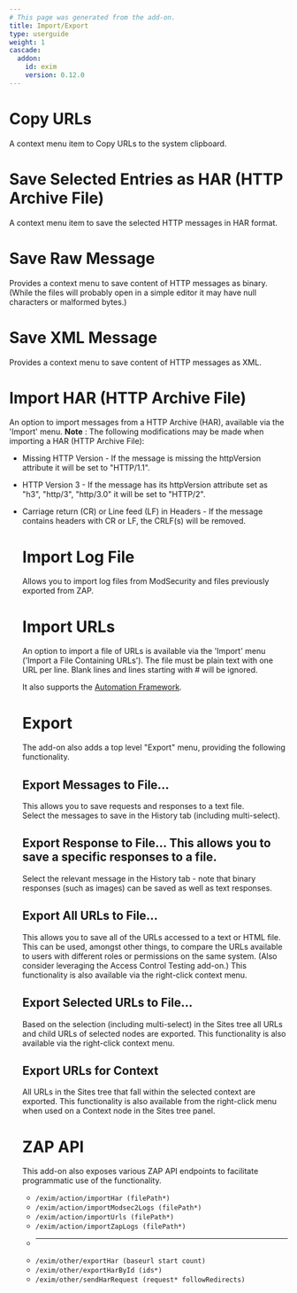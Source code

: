 ```yaml
---
# This page was generated from the add-on.
title: Import/Export
type: userguide
weight: 1
cascade:
  addon:
    id: exim
    version: 0.12.0
---
```


# Copy URLs

A context menu item to Copy URLs to the system clipboard.

# Save Selected Entries as HAR (HTTP Archive File)

A context menu item to save the selected HTTP messages in HAR format.

# Save Raw Message

Provides a context menu to save content of HTTP messages as binary. (While the files will probably open in a simple editor it may have null characters or malformed bytes.)

# Save XML Message

Provides a context menu to save content of HTTP messages as XML.

# Import HAR (HTTP Archive File)

An option to import messages from a HTTP Archive (HAR), available via the 'Import' menu. **Note** : The following modifications may be made when importing a HAR (HTTP Archive File):

* Missing HTTP Version - If the message is missing the httpVersion attribute it will be set to "HTTP/1.1".
* HTTP Version 3 - If the message has its httpVersion attribute set as "h3", "http/3", "http/3.0" it will be set to "HTTP/2".
* Carriage return (CR) or Line feed (LF) in Headers - If the message contains headers with CR or LF, the CRLF(s) will be removed.

    # Import Log File

    Allows you to import log files from ModSecurity and files previously exported from ZAP.

    # Import URLs

    An option to import a file of URLs is available via the 'Import' menu ('Import a File Containing URLs'). The file must be plain text with one URL per line. Blank lines and lines starting with # will be ignored.   

    It also supports the [Automation Framework](/docs/desktop/addons/import-export/automation/).

    # Export

    The add-on also adds a top level "Export" menu, providing the following functionality.

    ## Export Messages to File...

    This allows you to save requests and responses to a text file.   
    Select the messages to save in the History tab (including multi-select).

    ## Export Response to File... This allows you to save a specific responses to a file.
    Select the relevant message in the History tab - note that binary responses (such as images) can be saved as well as text responses.

    ## Export All URLs to File...

    This allows you to save all of the URLs accessed to a text or HTML file.   
    This can be used, amongst other things, to compare the URLs available to users with different roles or permissions on the same system. (Also consider leveraging the Access Control Testing add-on.) This functionality is also available via the right-click context menu.

    ## Export Selected URLs to File...

    Based on the selection (including multi-select) in the Sites tree all URLs and child URLs of selected nodes are exported. This functionality is also available via the right-click context menu.

    ## Export URLs for Context

    All URLs in the Sites tree that fall within the selected context are exported. This functionality is also available from the right-click menu when used on a Context node in the Sites tree panel.

    # ZAP API

    This add-on also exposes various ZAP API endpoints to facilitate programmatic use of the functionality.
    * `/exim/action/importHar (filePath*)`
    * `/exim/action/importModsec2Logs (filePath*)`
    * `/exim/action/importUrls (filePath*)`
    * `/exim/action/importZapLogs (filePath*)`
    * ---
    * `/exim/other/exportHar (baseurl start count)`
    * `/exim/other/exportHarById (ids*)`
    * `/exim/other/sendHarRequest (request* followRedirects)`
